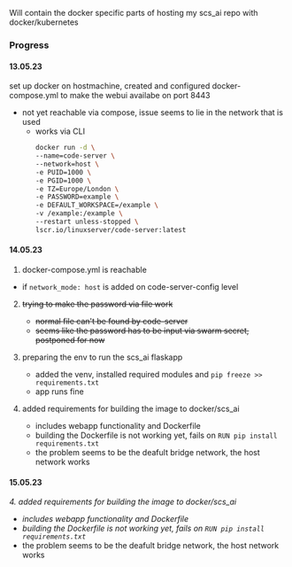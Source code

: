 
Will contain the docker specific parts of hosting my scs_ai repo with docker/kubernetes

### Progress
#### 13.05.23
set up docker on hostmachine, created and configured docker-compose.yml to make the webui availabe on port 8443
 - not yet reachable via compose, issue seems to lie in the network that is used
   - works via CLI
     ```bash
     docker run -d \
     --name=code-server \
     --network=host \
     -e PUID=1000 \
     -e PGID=1000 \
     -e TZ=Europe/London \
     -e PASSWORD=example \
     -e DEFAULT_WORKSPACE=/example \
     -v /example:/example \
     --restart unless-stopped \
     lscr.io/linuxserver/code-server:latest
     ```

#### 14.05.23
1. docker-compose.yml is reachable 
- if `network_mode: host` is added on code-server-config level

2. ~~trying to make the password via file work~~
   - ~~normal file can't be found by code-server~~
   - ~~seems like the password has to be input via swarm secret, postponed for now~~

3. preparing the env to run the scs_ai flaskapp
   - added the venv, installed required modules and `pip freeze >> requirements.txt`
    - app runs fine

4. added requirements for building the image to docker/scs_ai
   - includes webapp functionality and Dockerfile
   - building the Dockerfile is not working yet, fails on `RUN pip install requirements.txt`
    - the problem seems to be the deafult bridge network, the host network works

#### 15.05.23

_4. added requirements for building the image to docker/scs_ai_
   - _includes webapp functionality and Dockerfile_
   - _building the Dockerfile is not working yet, fails on `RUN pip install requirements.txt`_
   - the problem seems to be the deafult bridge network, the host network works
